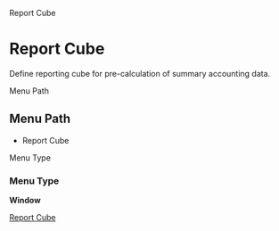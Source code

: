
Report Cube
# Report Cube


Define reporting cube for pre-calculation of summary accounting data.

Menu Path
## Menu Path



- Report Cube

Menu Type
### Menu Type

**Window**


[Report Cube](functional-guide/window/window-report-cube.md)